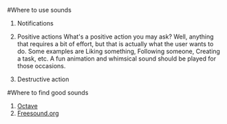 #Where to use sounds
1. Notifications
2. Positive actions
    What's a positive action you may ask? Well, anything that requires a bit of effort, but that is actually what the user wants to do. Some examples are Liking something, Following someone, Creating a task, etc. A fun animation and whimsical sound should be played for those occasions.

3. Destructive action

#Where to find good sounds
1. [Octave](http://raisedbeaches.com/octave/)
2. [Freesound.org](http://www.freesound.org/)